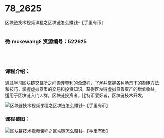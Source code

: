 # 78_2625
区块链技术视频课程之区块链怎么赚钱–【手里有币】
<br/></br>
<h3>微:mukewang8 资源编号：522625</h3>
<br/></br>
<h3>课程介绍：</h3>
<div class="para">
<p><span class="title-main">通过学习<a title="查看与 区块链 相关的文章" target="_blank">区块链</a>交易所之间搬砖套利的全流程，了解并掌握各种场景下的搬砖方法和技巧，掌握虚拟货币的交易和投资知识，获得区块链虚拟货币资产的增值收益。适用于区块链入门人群，区块链投资者，比特币爱好者，区块链技术开发。</span></p>
<p><span class="title-main"><img src="https://www.ko996.com/wp-content/uploads/img/2018/05/2-58.png" alt="区块链技术视频课程之区块链怎么赚钱–【手里有币】"></span></p>
</div>
<div class="info-desc">
<h3>课程截图：</h3>
<p><img src="https://www.ko996.com/wp-content/uploads/img/2018/05/3-62.png" alt="区块链技术视频课程之区块链怎么赚钱–【手里有币】"></p>


			
</div>
